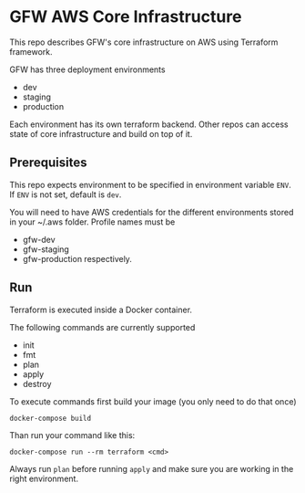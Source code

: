 # GFW AWS Core Infrastructure

This repo describes GFW's core infrastructure on AWS using Terraform framework.

GFW has three deployment environments
- dev
- staging
- production

Each environment has its own terraform backend.
Other repos can access state of core infrastructure and build on top of it.

## Prerequisites

This repo expects environment to be specified in environment variable `ENV`. If `ENV` is not set, default is `dev`.

You will need to have AWS credentials for the different environments stored in your ~/.aws folder.
Profile names must be
- gfw-dev
- gfw-staging
- gfw-production
respectively. 


## Run

Terraform is executed inside a Docker container.

The following commands are currently supported
- init
- fmt
- plan
- apply
- destroy

To execute commands first build your image (you only need to do that once)

```
docker-compose build
```
Than run your command like this:

```
docker-compose run --rm terraform <cmd>
```

Always run `plan` before running `apply` and make sure you are working in the right environment.